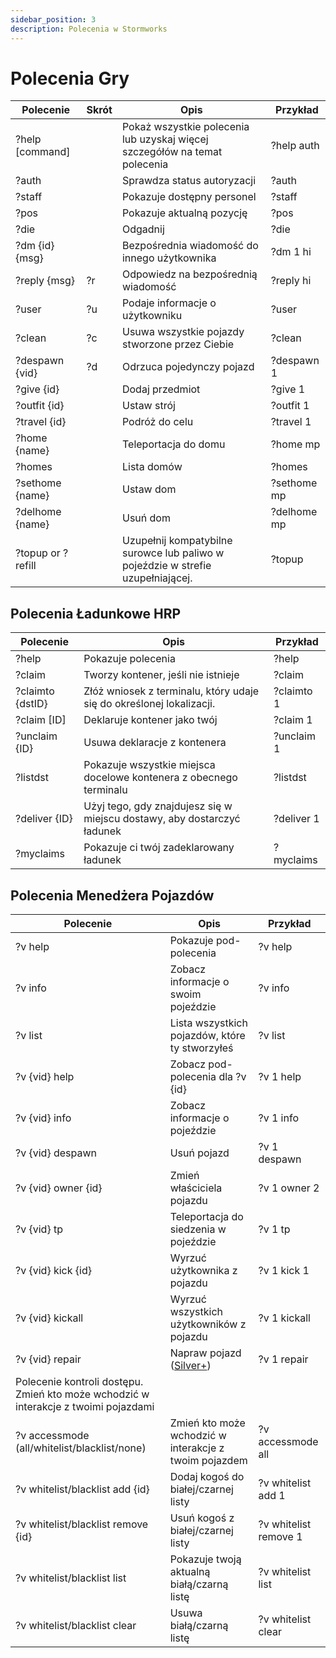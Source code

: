 ```yaml
---
sidebar_position: 3
description: Polecenia w Stormworks
---
```



# Polecenia Gry

| Polecenie         | Skrót  | Opis                                                                            | &nbsp;Przykład |
| ----------------- | ------ | ------------------------------------------------------------------------------- | -------------- |
| ?help [command]   | &nbsp; | Pokaż wszystkie polecenia lub uzyskaj więcej szczegółów na temat polecenia      | ?help auth     |
| ?auth             | &nbsp; | Sprawdza status autoryzacji                                                     | ?auth          |
| ?staff            | &nbsp; | Pokazuje dostępny personel                                                      | ?staff         |
| ?pos              | &nbsp; | Pokazuje aktualną pozycję                                                       | ?pos           |
| ?die              | &nbsp; | Odgadnij                                                                        | ?die           |
| ?dm {id} {msg}    | &nbsp; | Bezpośrednia wiadomość do innego użytkownika                                    | ?dm 1 hi       |
| ?reply {msg}      | ?r     | Odpowiedz na bezpośrednią wiadomość                                             | ?reply hi      |
| ?user             | ?u     | Podaje informacje o użytkowniku                                                 | ?user          |
| ?clean            | ?c     | Usuwa wszystkie pojazdy stworzone przez Ciebie                                  | ?clean         |
| ?despawn {vid}    | ?d     | Odrzuca pojedynczy pojazd                                                       | ?despawn 1     |
| ?give {id}        | &nbsp; | Dodaj przedmiot                                                                 | ?give 1        |
| ?outfit {id}      | &nbsp; | Ustaw strój                                                                     | ?outfit 1      |
| ?travel {id}      | &nbsp; | Podróż do celu                                                                  | ?travel 1      |
| ?home {name}      | &nbsp; | Teleportacja do domu                                                            | ?home mp       |
| ?homes            | &nbsp; | Lista domów                                                                     | ?homes         |
| ?sethome {name}   | &nbsp; | Ustaw dom                                                                       | ?sethome mp    |
| ?delhome {name}   | &nbsp; | Usuń dom                                                                        | ?delhome mp    |
| ?topup or ?refill | &nbsp; | Uzupełnij kompatybilne surowce lub paliwo w pojeździe w strefie uzupełniającej. | ?topup         |

## Polecenia Ładunkowe HRP

 | Polecenie        | Opis                                                                    | Przykład   |
 | ---------------- | ----------------------------------------------------------------------- | ---------- |
 | ?help            | Pokazuje polecenia                                                      | ?help      |
 | ?claim           | Tworzy kontener, jeśli nie istnieje                                     | ?claim     |
 | ?claimto {dstID} | Złóż wniosek z terminalu, który udaje się do określonej lokalizacji.    | ?claimto 1 |
 | ?claim [ID]      | Deklaruje kontener jako twój                                            | ?claim 1   |
 | ?unclaim {ID}    | Usuwa deklaracje z kontenera                                            | ?unclaim 1 |
 | ?listdst         | Pokazuje wszystkie miejsca docelowe kontenera z obecnego terminalu      | ?listdst   |
 | ?deliver {ID}    | Użyj tego, gdy znajdujesz się w miejscu dostawy, aby dostarczyć ładunek | ?deliver 1 |
 | ?myclaims        | Pokazuje ci twój zadeklarowany ładunek                                  | ?myclaims  |


## Polecenia Menedżera Pojazdów

| Polecenie                                                                           | Opis                                                  | Przykład              |
| ----------------------------------------------------------------------------------- | ----------------------------------------------------- | --------------------- |
| ?v help                                                                             | Pokazuje pod-polecenia                                | ?v help               |
| ?v info                                                                             | Zobacz informacje o swoim pojeździe                   | ?v info               |
| ?v list                                                                             | Lista wszystkich pojazdów, które ty stworzyłeś        | ?v list               |
| ?v {vid} help                                                                       | Zobacz pod-polecenia dla ?v {id}                      | ?v 1 help             |
| ?v {vid} info                                                                       | Zobacz informacje o pojeździe                         | ?v 1 info             |
| ?v {vid} despawn                                                                    | Usuń pojazd                                           | ?v 1 despawn          |
| ?v {vid} owner {id}                                                                 | Zmień właściciela pojazdu                             | ?v 1 owner 2          |
| ?v {vid} tp                                                                         | Teleportacja do siedzenia w pojeździe                 | ?v 1 tp               |
| ?v {vid} kick {id}                                                                  | Wyrzuć użytkownika z pojazdu                          | ?v 1 kick 1           |
| ?v {vid} kickall                                                                    | Wyrzuć wszystkich użytkowników z pojazdu              | ?v 1 kickall          |
| ?v {vid} repair                                                                     | Napraw pojazd (<a href="/supporters#what-perks-are-there">Silver+</a>)             | ?v 1 repair           |
| Polecenie kontroli dostępu. Zmień kto może wchodzić w interakcje z twoimi pojazdami |                                                       |                       |
| ?v accessmode (all/whitelist/blacklist/none)                                        | Zmień kto może wchodzić w interakcje z twoim pojazdem | ?v accessmode all     |
| ?v whitelist/blacklist add {id}                                                     | Dodaj kogoś do białej/czarnej listy                   | ?v whitelist add 1    |
| ?v whitelist/blacklist remove {id}                                                  | Usuń kogoś z białej/czarnej listy                     | ?v whitelist remove 1 |
| ?v whitelist/blacklist list                                                         | Pokazuje twoją aktualną białą/czarną listę            | ?v whitelist list     |
| ?v whitelist/blacklist clear                                                        | Usuwa białą/czarną listę                              | ?v whitelist clear    |




